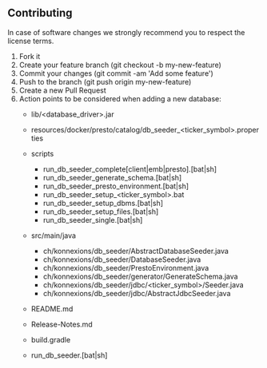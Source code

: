 ## Contributing 

In case of software changes we strongly recommend you to respect the license terms.

1. Fork it
1. Create your feature branch (git checkout -b my-new-feature)
1. Commit your changes (git commit -am 'Add some feature')
1. Push to the branch (git push origin my-new-feature)
1. Create a new Pull Request
1. Action points to be considered when adding a new database:
   - lib/<database_driver>.jar
   - resources/docker/presto/catalog/db_seeder_<ticker_symbol>.properties
   
   - scripts
     - run_db_seeder_complete[client|emb|presto].[bat|sh]
     - run_db_seeder_generate_schema.[bat|sh]
     - run_db_seeder_presto_environment.[bat|sh]
     - run_db_seeder_setup_<ticker_symbol>.bat
     - run_db_seeder_setup_dbms.[bat|sh]
     - run_db_seeder_setup_files.[bat|sh]
     - run_db_seeder_single.[bat|sh]
   
   - src/main/java
     - ch/konnexions/db_seeder/AbstractDatabaseSeeder.java
     - ch/konnexions/db_seeder/DatabaseSeeder.java
     - ch/konnexions/db_seeder/PrestoEnvironment.java
     - ch/konnexions/db_seeder/generator/GenerateSchema.java
     - ch/konnexions/db_seeder/jdbc/<ticker_symbol>/<Database>Seeder.java
     - ch/konnexions/db_seeder/jdbc/AbstractJdbcSeeder.java     
   
   - README.md
   - Release-Notes.md
   - build.gradle
   - run_db_seeder.[bat|sh]
